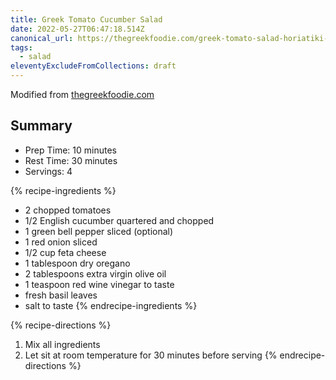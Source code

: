 ```yaml
---
title: Greek Tomato Cucumber Salad
date: 2022-05-27T06:47:18.514Z
canonical_url: https://thegreekfoodie.com/greek-tomato-salad-horiatiki-salata/
tags:
  - salad
eleventyExcludeFromCollections: draft
---
```

Modified from [thegreekfoodie.com](https://thegreekfoodie.com/greek-tomato-salad-horiatiki-salata/)

## Summary
- Prep Time: 10 minutes
- Rest Time: 30 minutes
- Servings: 4

{% recipe-ingredients %}
- 2 chopped tomatoes 
- 1/2 English cucumber quartered and chopped
- 1 green bell pepper sliced (optional)
- 1 red onion sliced
- 1/2 cup feta cheese
- 1 tablespoon dry oregano
- 2 tablespoons extra virgin olive oil
- 1 teaspoon red wine vinegar to taste
- fresh basil leaves
- salt to taste
{% endrecipe-ingredients %}

{% recipe-directions %}
1. Mix all ingredients
1. Let sit at room temperature for 30 minutes before serving
{% endrecipe-directions %}